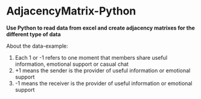 # AdjacencyMatrix-Python
**Use Python to read data from excel and create adjacency matrixes for the different type of data**

About the data-example:
1. Each 1 or -1 refers to one moment that members share useful information, emotional support or casual chat
2. +1 means the sender is the provider of useful information or emotional support
3. -1 means the receiver is the provider of useful information or emotional support



